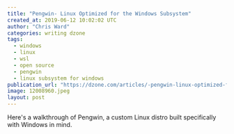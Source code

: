```yaml
---
title: "Pengwin- Linux Optimized for the Windows Subsystem"
created_at: 2019-06-12 10:02:02 UTC
author: "Chris Ward"
categories: writing dzone
tags:
  - windows
  - linux
  - wsl
  - open source
  - pengwin
  - linux subsystem for windows
publication_url: "https://dzone.com/articles/-pengwin-linux-optimized-for-the-windows-subsystem"
image: 12008960.jpeg
layout: post
---
```

Here's a walkthrough of Pengwin, a custom Linux distro built specifically with Windows in mind.

